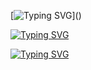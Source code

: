 [![Typing SVG](https://readme-typing-svg.herokuapp.com?color=FF0000&lines=Hi,+my+name+is+Elkhan.)]()

[![Typing SVG](https://readme-typing-svg.herokuapp.com?color=5BCDEC&lines=Эта+сборка+для+начинающих)]()

[![Typing SVG](https://readme-typing-svg.herokuapp.com?color=5BCDEC&lines=Со+сбросами+HTML+и+CSS)]()